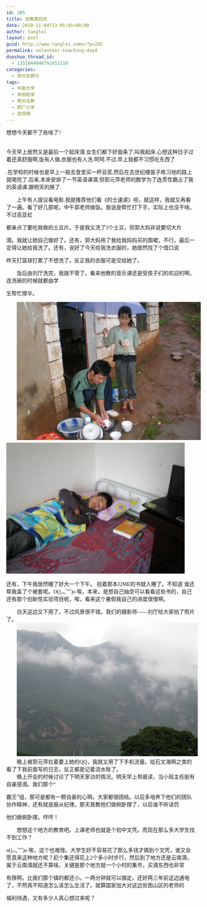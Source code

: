 ```yaml
---
id: 205
title: 支教第四天
date: 2010-11-04T13:05:01+00:00
author: tanglei
layout: post
guid: http://www.tanglei.name/?p=205
permalink: volenteer-teaching-day4
duoshuo_thread_id:
  - 1351844048792453210
categories:
  - 贵州支教行
tags:
  - 中南大学
  - 丰田助学
  - 贵州支教
  - 铜厂小学
  - 龙场镇
---
```

<p class="MsoNormal" style="margin: 0cm 0cm 0pt;">
  <span style="font-family: 宋体; mso-ascii-font-family: 'Times New Roman'; mso-hansi-font -family: 'Times New Roman';">想想今天都干了些啥了</span><span lang="EN-US"><span style="font-family: Times New Roman;">?</span></span>
</p>

<p class="MsoNormal" style="margin: 0cm 0cm 0pt;">
  <span lang="EN-US"><span style="mso-tab-count: 1;"><span style="font-family: Times New  Roman;"><br /> </span></span></span><span style="font-family: 宋体; mso-ascii-font-family: 'Times New Roman'; mso-hansi-font-family: 'Times New Roman';"> </span>
</p>

今天早上居然又是最后一个起床滴<span lang="EN-US"><span style="font-family: Times New Roman;">.</span></span><span style="font- family: 宋体; mso-ascii-font-family: 'Times New Roman'; mso-hansi-font-family: 'Times New Roman';">女生们都下好面条了</span><span lang="EN -US"><span style="font-family: Times New Roman;">,</span></span><span style="font-family: 宋体; mso-ascii-font-family: 'Times New Roman'; mso-hansi-font-family: 'Times New Roman';">叫我起床</span><span lang="EN-US"><span style="font-family: Times New  Roman;">.</span></span><span style="font-family: 宋体; mso-ascii-font-family: 'Times New Roman'; mso-hansi-font-family: 'Times New  Roman';">心想这种日子过着还真舒服啊</span><span lang="EN-US"><span style="font-family: Times New Roman;">,</span></span><span style="font- family: 宋体; mso-ascii-font-family: 'Times New Roman'; mso-hansi-font-family: 'Times New Roman';">饭有人做</span><span lang="EN-US"><span style="font-family: Times New Roman;">,</span></span><span style="font-family: 宋体; mso-ascii-font-family: 'Times New Roman'; mso-hansi- font-family: 'Times New Roman';">衣服也有人洗</span><span lang="EN-US"><span style="font-family: Times New Roman;">.</span></span><span style="font-family: 宋体; mso-ascii-font-family: 'Times New Roman'; mso-hansi-font-family: 'Times New Roman';">呵呵</span><span lang="EN- US"><span style="font-family: Times New Roman;">.</span></span><span style="font-family: 宋体; mso-ascii-font-family: 'Times New Roman'; mso-hansi-font-family: 'Times New Roman';">不过</span><span lang="EN-US"><span style="font-family: Times New Roman;">,</span></span><span style="font-family: 宋体; mso-ascii-font-family: 'Times New Roman'; mso-hansi-font-family: 'Times New Roman';">早上我都不习惯吃东西了</span>

<span lang="EN-US"><span style="font-family: Times New Roman;">.</span></span><span style="font-family: 宋体; mso-ascii-font-family: 'Times New Roman'; mso-hansi-font-family: 'Times New Roman';">在学校的时候也是早上一般去食堂买一杯豆浆</span><span lang="EN-US"><span style="font-family: Times New Roman;">,</span></span><span style="font-family: 宋体; mso-ascii-font-family: 'Times New Roman'; mso-hansi- font-family: 'Times New Roman';">然后在去世纪楼笛子练习地的路上就喝完了</span><span lang="EN-US"><span style="font-family: Times New  Roman;">.</span></span><span style="font-family: 宋体; mso-ascii-font-family: 'Times New Roman'; mso-hansi-font-family: 'Times New  Roman';">后来</span><span lang="EN-US"><span style="font-family: Times New Roman;">,</span></span><span style="font-family: 宋体; mso- ascii-font-family: 'Times New Roman'; mso-hansi-font-family: 'Times New Roman';">本来安排了一节英语课滴</span><span lang="EN-US"><span style="font-family: Times New Roman;">.</span></span><span style="font-family: 宋体; mso-ascii-font-family: 'Times New Roman'; mso-hansi- font-family: 'Times New Roman';">但郭元萍老师的数学为了连贯性霸占了我的英语课</span><span lang="EN-US"><span style="font-family: Times New  Roman;">.</span></span><span style="font-family: 宋体; mso-ascii-font-family: 'Times New Roman'; mso-hansi-font-family: 'Times New  Roman';">跟明天的换了</span><span lang="EN-US"><span style="font-family: Times New Roman;">.</span></span>

<p class="MsoNormal" style="text-indent: 21pt; margin: 0cm 0cm 0pt;">
  <span style="font-family: 宋体; mso-ascii-font-family: 'Times New  Roman'; mso-hansi-font-family: 'Times New Roman';">上午有人提议看电影</span><span lang="EN-US"><span style="font-family: Times New  Roman;">.</span></span><span style="font-family: 宋体; mso-ascii-font-family: 'Times New Roman'; mso-hansi-font-family: 'Times New  Roman';">我就推荐他们看《的士速递》呗，就这样，我就又再看了一遍。看了好几部呢。中午郭老师做饭。我说是帮忙打下手，实际上也没干啥。不过高亚虹</span>
</p>

都亲点了要吃我做的土豆片。于是我又洗了<span lang="EN-US"><span style="font-family: Times New Roman;">3</span></span><span style="font-family: 宋体; mso-ascii-font-family: 'Times New Roman'; mso-hansi-font-family: 'Times New Roman';">个土豆，但郭大妈非说要切大片</span>

滴。我就让她自己做好了。还有，郭大妈用了我给我妈妈买的围裙，不行。最后一定得让她给我洗了。还有，说好了今天给我洗衣服的，她居然找了个借口说

昨天打篮球打累了不想洗了。反正我的衣服可是交给她了。

<p class="MsoNormal" style="text-indent: 21pt; margin: 0cm 0cm 0pt;">
  <span style="font-family: 宋体; mso-ascii-font-family: 'Times New  Roman'; mso-hansi-font-family: 'Times New Roman';">饭后由刘厅洗完，我就不管了。看来他教的音乐课还是受孩子们的欢迎的啊。连洗碗的时候就都由学</span>
</p>

生帮忙撑伞。

<p class="MsoNormal" style="text-indent: 21pt; margin: 0cm 0cm 0pt;">
  <span lang="EN-US"> </span>
</p>

<p class="MsoNormal" style="text-indent: 21pt; margin: 0cm 0cm 0pt;">
  <span style="font-family: 宋体; mso-ascii-font-family: 'Times New  Roman'; mso-hansi-font-family: 'Times New Roman';"><a href="/wp-content/blogresources/volenteer-teaching-In-GuiZhou/4-1.jpg" target="_blank"><img style="background: none transparent scroll repeat 0% 0%;" src="/wp-content/blogresources/volenteer-teaching-In-GuiZhou/4-1.jpg" alt="图片" /></a></span>
</p>

<img style="background: none transparent scroll repeat 0% 0%;" src="/wp-content/blogresources/volenteer-teaching-In-GuiZhou/4-2.jpg" alt="图片" width="477" height="350" />

还有，下午我居然睡了好大一个下午。 <span lang="EN-US"></span><span style="font-family: 宋体; mso-ascii-font-family: 'Times New  Roman'; mso-hansi-font-family: 'Times New Roman';">抱着那本</span><span lang="EN-US"><span style="font-family: Times New  Roman;">J2ME</span></span><span style="font-family: 宋体; mso-ascii-font-family: 'Times New Roman'; mso-hansi-font-family: 'Times New  Roman';">的书就入睡了。不知道</span> <span style="font-family: Times New Roman;"></span><span style="font-family: 宋体; mso-ascii-font- family: 'Times New Roman'; mso-hansi-font-family: 'Times New Roman';">谁还帮我盖了个被套呢。</span><span lang="EN-US"><span style="font-family: Times New Roman;">O()</span></span><span style="font-family: 宋体; mso-ascii- font-family: 'Times New Roman'; mso-hansi-font-family: 'Times New Roman';">︿︶</span><span lang="EN-US"><span style="font-family: Times  New Roman;">)o </span></span><span style="font-family: 宋体; mso-ascii-font-family: 'Times New Roman'; mso-hansi-font-family: 'Times New  Roman';">唉，本来，是想自己抽空可以看看这些书的，自己还有那个创新性实验项目呢，唉，看来这个暑假我自己的进度很慢啊。</span>

<p class="MsoNormal" style="text-indent: 21pt; margin: 0cm 0cm 0pt;">
  <span style="font-family: 宋体; mso-ascii-font-family: 'Times New  Roman'; mso-hansi-font-family: 'Times New Roman';">白天这边又下雨了。不过风景很不错。我们的摄影师——刘厅给大家拍了照片了。</span>
</p>

<p class="MsoNormal" style="text-indent: 21pt; margin: 0cm 0cm 0pt;">
  <span style="font-family: 宋体; mso-ascii-font-family: 'Times New  Roman'; mso-hansi-font-family: 'Times New Roman';"><a href="/wp-content/blogresources/volenteer-teaching-In-GuiZhou/4-3.jpg" target="_blank"><img style="background: none transparent scroll repeat 0% 0%;" src="/wp-content/blogresources/volenteer-teaching-In-GuiZhou/4-3.jpg" alt="图片" width="484" height="357" /></a></span>
</p>

<p class="MsoNormal" style="text-indent: 21pt; margin: 0cm 0cm 0pt;">
  <span lang="EN-US"> </span>
</p>

<p class="MsoNormal" style="text-indent: 21pt; margin: 0cm 0cm 0pt;">
  <span style="font-family: 宋体; mso-ascii-font-family: 'Times New  Roman'; mso-hansi-font-family: 'Times New Roman';">晚上被郭元萍拉着要上她的</span><span lang="EN-US"><span style="font-family: Times New  Roman;">QQ</span></span><span style="font-family: 宋体; mso-ascii-font-family: 'Times New Roman'; mso-hansi-font-family: 'Times New  Roman';">，我就又用了下手机流量。给石文海啊之类的看了下我前面写的日志，反正都是记着流水账了。</span>
</p>

<p class="MsoNormal" style="text-indent: 21pt; margin: 0cm 0cm 0pt;">
  <span style="font-family: 宋体; mso-ascii-font-family: 'Times New  Roman'; mso-hansi-font-family: 'Times New Roman';">晚上开会的时候讨论了下明天家访的情况。明天早上带晨读，当小班主任挺有自豪感滴。我们那个“</span>
</p>

霸王”组，那可是都有一颗自豪的心啊。大家都很团结。以后多培养下他们的团队协作精神，还有就是服从纪律。那天我教他们做俯卧撑了，以后谁不听话罚

他们做俯卧撑。哼哼！

<p class="MsoNormal" style="text-indent: 21pt; margin: 0cm 0cm 0pt;">
  <span style="font-family: 宋体; mso-ascii-font-family: 'Times New  Roman'; mso-hansi-font-family: 'Times New Roman';">想想这个地方的教育吧。上课老师也就是个初中文凭。而现在那么多大学生找不到工作？</span>
</p>

<span lang="EN-US"><span style="font-family: Times New Roman;">o()</span></span><span style="font-family: 宋体; mso-ascii-font- family: 'Times New Roman'; mso-hansi-font-family: 'Times New Roman';">︿︶</span><span lang="EN-US"><span style="font-family: Times New  Roman;">)o </span></span><span style="font-family: 宋体; mso-ascii-font-family: 'Times New Roman'; mso-hansi-font-family: 'Times New  Roman';">唉，这个也难怪。大学生好不容易花了那么多钱才搞到个文凭，谁又会愿意来这种地方呢？赶个集还得花上</span><span lang="EN-US"><span style="font-family: Times New Roman;">2</span></span><span style="font-family: 宋体; mso-ascii-font-family: 'Times New Roman'; mso-hansi- font-family: 'Times New Roman';">个多小时步行，然后到了地方还是云南滴，属于云南滴就还不算啥，关键是那个地方就一个小村的集市，买滴东西也非常</span>

有限啊。比我们那个镇的都还小。一两分钟就可以搞定。还好两三年前这边通电了，不然真不知道怎么该怎么生活了。就算国家加大对这边贫困山区的老师的

福利待遇，又有多少人真心想过来呢？

